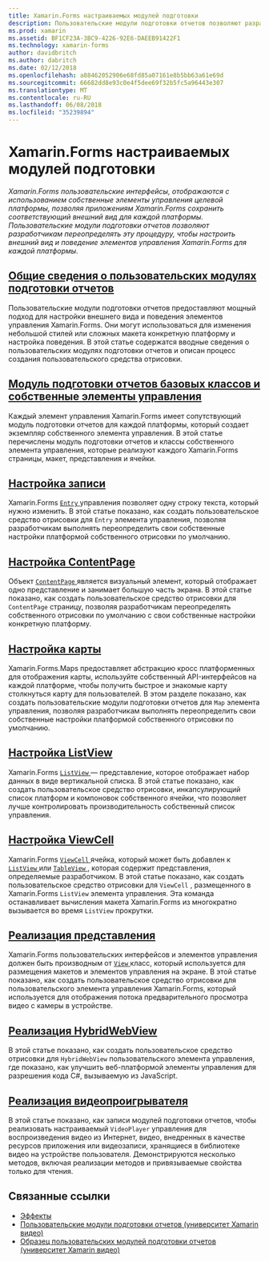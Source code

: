 ```yaml
---
title: Xamarin.Forms настраиваемых модулей подготовки
description: Пользовательские модули подготовки отчетов позволяют разработчикам переопределять отрисовку собственных элементов управления для каждой платформы, чтобы настроить внешний вид и поведение элементов управления Xamarin.Forms.
ms.prod: xamarin
ms.assetid: BF1CF23A-3BC9-4226-92E6-DAEEB91422F1
ms.technology: xamarin-forms
author: davidbritch
ms.author: dabritch
ms.date: 02/12/2018
ms.openlocfilehash: a88462052906e68fd85a07161e8b5bb63a61e69d
ms.sourcegitcommit: 66682dd8e93c0e4f5dee69f32b5fc5a96443e307
ms.translationtype: MT
ms.contentlocale: ru-RU
ms.lasthandoff: 06/08/2018
ms.locfileid: "35239894"
---
```

# <a name="xamarinforms-custom-renderers"></a>Xamarin.Forms настраиваемых модулей подготовки

_Xamarin.Forms пользовательские интерфейсы, отображаются с использованием собственные элементы управления целевой платформы, позволяя приложениям Xamarin.Forms сохранить соответствующий внешний вид для каждой платформы. Пользовательские модули подготовки отчетов позволяют разработчикам переопределять эту процедуру, чтобы настроить внешний вид и поведение элементов управления Xamarin.Forms для каждой платформы._

## <a name="introduction-to-custom-renderersintroductionmd"></a>[Общие сведения о пользовательских модулях подготовки отчетов](introduction.md)

Пользовательские модули подготовки отчетов предоставляют мощный подход для настройки внешнего вида и поведения элементов управления Xamarin.Forms. Они могут использоваться для изменения небольшой стилей или сложных макета конкретную платформу и настройка поведения. В этой статье содержатся вводные сведения о пользовательских модулях подготовки отчетов и описан процесс создания пользовательского средства отрисовки.

## <a name="renderer-base-classes-and-native-controlsrenderersmd"></a>[Модуль подготовки отчетов базовых классов и собственные элементы управления](renderers.md)

Каждый элемент управления Xamarin.Forms имеет сопутствующий модуль подготовки отчетов для каждой платформы, который создает экземпляр собственного элемента управления. В этой статье перечислены модуль подготовки отчетов и классы собственного элемента управления, которые реализуют каждого Xamarin.Forms страницы, макет, представления и ячейки.

## <a name="customizing-an-entryentrymd"></a>[Настройка записи](entry.md)

Xamarin.Forms [ `Entry` ](https://developer.xamarin.com/api/type/Xamarin.Forms.Entry/) управления позволяет одну строку текста, который нужно изменить. В этой статье показано, как создать пользовательское средство отрисовки для `Entry` элемента управления, позволяя разработчикам выполнять переопределить свои собственные настройки платформой собственного отрисовки по умолчанию.

## <a name="customizing-a-contentpagecontentpagemd"></a>[Настройка ContentPage](contentpage.md)

Объект [ `ContentPage` ](https://developer.xamarin.com/api/type/Xamarin.Forms.ContentPage/) является визуальный элемент, который отображает одно представление и занимает большую часть экрана. В этой статье показано, как создать пользовательское средство отрисовки для `ContentPage` страницу, позволяя разработчикам переопределять собственного отрисовки по умолчанию с свои собственные настройки конкретную платформу.

## <a name="customizing-a-mapmapindexmd"></a>[Настройка карты](map/index.md)

Xamarin.Forms.Maps предоставляет абстракцию кросс платформенных для отображения карты, используйте собственный API-интерфейсов на каждой платформе, чтобы получить быстрое и знакомые карту столкнуться карту для пользователей. В этом разделе показано, как создать пользовательские модули подготовки отчетов для `Map` элемента управления, позволяя разработчикам выполнять переопределить свои собственные настройки платформой собственного отрисовки по умолчанию.

## <a name="customizing-a-listviewlistviewmd"></a>[Настройка ListView](listview.md)

Xamarin.Forms [ `ListView` ](https://developer.xamarin.com/api/type/Xamarin.Forms.ListView/) — представление, которое отображает набор данных в виде вертикальной списка. В этой статье показано, как создать пользовательское средство отрисовки, инкапсулирующий список платформ и компоновок собственного ячейки, что позволяет лучше контролировать производительность собственный список управления.

## <a name="customizing-a-viewcellviewcellmd"></a>[Настройка ViewCell](viewcell.md)

Xamarin.Forms [ `ViewCell` ](https://developer.xamarin.com/api/type/Xamarin.Forms.ViewCell/) ячейка, который может быть добавлен к [ `ListView` ](https://developer.xamarin.com/api/type/Xamarin.Forms.ListView/) или [ `TableView` ](https://developer.xamarin.com/api/type/Xamarin.Forms.TableView/), которая содержит представления, определяемые разработчиком. В этой статье показано, как создать пользовательское средство отрисовки для `ViewCell` , размещенного в Xamarin.Forms `ListView` элемента управления. Эта команда останавливает вычисления макета Xamarin.Forms из многократно вызывается во время `ListView` прокрутки.

## <a name="implementing-a-viewviewmd"></a>[Реализация представления](view.md)

Xamarin.Forms пользовательских интерфейсов и элементов управления должен быть производным от [ `View` ](https://developer.xamarin.com/api/type/Xamarin.Forms.View/) класс, который используется для размещения макетов и элементов управления на экране. В этой статье показано, как создать пользовательское средство отрисовки для пользовательского элемента управления Xamarin.Forms, который используется для отображения потока предварительного просмотра видео с камеры в устройстве.

## <a name="implementing-a-hybridwebviewhybridwebviewmd"></a>[Реализация HybridWebView](hybridwebview.md)

В этой статье показано, как создать пользовательское средство отрисовки для `HybridWebView` пользовательского элемента управления, где показано, как улучшить веб-платформой элементы управления для разрешения кода C#, вызываемую из JavaScript.

## <a name="implementing-a-video-playervideo-playerindexmd"></a>[Реализация видеопроигрывателя](video-player/index.md)

В этой статье показано, как записи модулей подготовки отчетов, чтобы реализовать настраиваемый `VideoPlayer` управления для воспроизведения видео из Интернет, видео, внедренных в качестве ресурсов приложения или видеозаписи, хранящиеся в библиотеке видео на устройстве пользователя. Демонстрируются несколько методов, включая реализации методов и привязываемые свойства только для чтения.


## <a name="related-links"></a>Связанные ссылки

- [Эффекты](~/xamarin-forms/app-fundamentals/effects/index.md)
- [Пользовательские модули подготовки отчетов (университет Xamarin видео)](https://developer.xamarin.com/videos/cross-platform/xamarinforms-custom-renderers/)
- [Образец пользовательских модулей подготовки отчетов (университет Xamarin видео)](http://bit.ly/xf-customrenderer)
